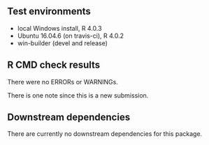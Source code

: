 ## Test environments
* local Windows install, R 4.0.3
* Ubuntu 16.04.6 (on travis-ci), R 4.0.2
* win-builder (devel and release)

## R CMD check results
There were no ERRORs or WARNINGs.

There is one note since this is a new submission.

## Downstream dependencies
There are currently no downstream dependencies for this package.